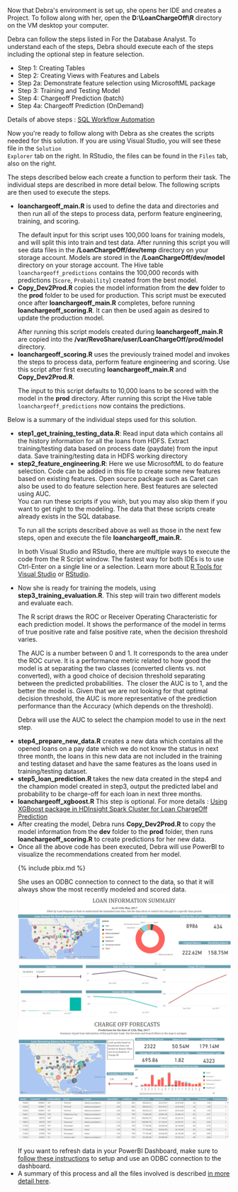
<div class="sql">
<p/>
Now that Debra's environment is set up, she  opens her IDE and creates a Project.  To follow along with her, open the <strong>D:\LoanChargeOff\R</strong> directory on <span class="cig">the VM desktop </span> <span class="onp">your computer</span>.  

Debra can follow the steps listed in For the Database Analyst. To understand each of the steps, Debra should execute each of the steps including the optional step in feature selection.

* Step 1: Creating Tables
* Step 2: Creating Views with Features and Labels
* Step 2a: Demonstrate feature selection using MicrosoftML package 
* Step 3: Training and Testing Model
* Step 4: Chargeoff Prediction (batch)
* Step 4a:  Chargeoff Prediction (OnDemand)

<span>
Details of above steps : <a href="https://microsoft.github.io/r-server-loan-chargeoff/dba.html#workflow-automation"> SQL Workflow Automation </a> 
</span>

</div>

Now you're ready to follow along with Debra as she creates the scripts needed for this solution. <span class="sql"> If you are using Visual Studio, you will see these file in the <code>Solution Explorer</code> tab on the right. In RStudio, the files can be found in the <code>Files</code> tab, also on the right. </span> 

<div class="hdi">The steps described below each create a function to perform their task.  The individual steps are described in more detail below.  The following scripts are then used to execute the steps.  
<ul><li>
<strong>loanchargeoff_main.R</strong> is used to define the data and directories and then run all of the steps to process data, perform feature engineering, training, and scoring.  
<p></p>
The default input for this script uses 100,000 loans for training models, and will split this into train and test data.  After running this script you will see data files in the <strong>/LoanChargeOff/dev/temp</strong> directory on your storage account.  Models are stored in the <strong>/LoanChargeOff/dev/model</strong> directory on your storage account. The Hive table <code>loanchargeoff_predictions</code> contains the 100,000 records with predictions (<code>Score</code>, <code>Probability</code>) created from the best model.
</li>
<li>
<strong>Copy_Dev2Prod.R</strong> copies the model information from the <strong>dev</strong> folder to the <strong>prod</strong> folder to be used for production.  This script must be executed once after <strong>loanchargeoff_main.R</strong> completes, before running <strong>loanchargeoff_scoring.R</strong>.  It can then be used again as desired to update the production model. 
<p></p>
After running this script models created during <strong>loanchargeoff_main.R</strong> are copied into the <strong>/var/RevoShare/user/LoanChargeOff/prod/model</strong> directory.
</li>
<li>
<strong>loanchargeoff_scoring.R</strong> uses the previously trained model and invokes the steps to process data, perform feature engineering and scoring.  Use this script after first executing <strong>loanchargeoff_main.R</strong> and <strong>Copy_Dev2Prod.R</strong>.
<p></p>
The input to this script defaults to 10,000 loans to be scored with the model in the <strong>prod</strong> directory. After running this script the Hive table <code>loanchargeoff_predictions</code> now contains the predictions.  
</li></ul>
</div>


<div class="hdi">
Below is a summary of the individual steps used for this solution. 
<ul>
<li>  <strong>step1_get_training_testing_data.R</strong>: Read input data which contains all the history information for all the loans from HDFS. Extract training/testing data based on process date (paydate) from the input data. Save training/testing data in HDFS working directory </li>

<li>  <strong>step2_feature_engineering.R</strong>:  Here we use MicrosoftML to do feature selection. Code can be added in this file to create some new features based on existing features. Open source package such as Caret can also be used to do feature selection here. Best features are selected using AUC. </li>

    
<div class="alert alert-info" role="alert">
<div class="cig">
You can run these scripts if you wish, but you may also skip them if you want to get right to the modeling.  The data that these scripts create already exists in the SQL database.
<p/>
</div>
To run all the scripts described above as well as those in the next few steps, open and execute the file <strong>loanchargeoff_main.R.</strong>
<p/>
In <span class="sql">both Visual Studio and</span> RStudio, there are multiple ways to execute the code from the R Script window.  The fastest way <span class="sql">for both IDEs</span> is to use Ctrl-Enter on a single line or a selection.  Learn more about  <span class="sql"><a href="http://microsoft.github.io/RTVS-docs/">R Tools for Visual Studio</a> or</span> <a href="https://www.rstudio.com/products/rstudio/features/">RStudio</a>.
</div>

<li>  Now she is ready for training the models, using <strong>step3_training_evaluation.R</strong>.  This step will train two different models and evaluate each.  
<p> 
   The R script draws the ROC or Receiver Operating Characteristic for each prediction model. It shows the performance of the model in terms of true positive rate and false positive rate, when the decision threshold varies. 
</p>
<p>
   The AUC is a number between 0 and 1.  It corresponds to the area under the ROC curve. It is a performance metric related to how good the model is at separating the two classes (converted clients vs. not converted), with a good choice of decision threshold separating between the predicted probabilities.  The closer the AUC is to 1, and the better the model is. Given that we are not looking for that optimal decision threshold, the AUC is more representative of the prediction performance than the Accuracy (which depends on the threshold). 
</p>
<p> 
   Debra will use the AUC to select the champion model to use in the next step.
</p>
</li>

<li> <strong>step4_prepare_new_data.R</strong> creates a new data which contains all the opened loans on a pay date which we do not know the status in next three month, the loans in this new data are not included in the training and testing dataset and have the same features as the loans used in training/testing dataset.
</li>

<li> <strong>step5_loan_prediction.R</strong> takes the new data created in the step4 and the champion model created in step3, output the predicted label and probability to be charge-off for each loan in next three months.
</li>

<li> <strong>loanchargeoff_xgboost.R</strong> This step is optional. For more details : 
<a href="https://microsoft.github.io/r-server-loan-chargeoff/xgboost.html">Using XGBoost package in HDInsight Spark Cluster for Loan ChargeOff Prediction</a>
</li>

<li class="hdi">
After creating the model, Debra runs <strong>Copy_Dev2Prod.R</strong> to copy the model information from the <strong>dev</strong> folder to the <strong>prod</strong> folder, then runs <strong>loanchargeoff_scoring.R</strong> to create predictions for her new data. 
</li>
<li> Once all the above code has been executed, Debra will use PowerBI to visualize the recommendations created from her model. 

{% include pbix.md %}

She uses an ODBC connection to connect to the data, so that it will always show the most recently modeled and scored data.
  <img src="images/visualize1.png"> 
  <img src="images/visualize2.png"> 
  <div class="alert alert-info" role="alert">
  If you want to refresh data in your PowerBI Dashboard, make sure to <a href="Visualize_Results.html">follow these instructions</a> to setup and use an ODBC connection to the dashboard.
  </div>
</li>
<li>A summary of this process and all the files involved is described <a href="data-scientist.html">in more detail here</a>.
</li></ul>
</div>